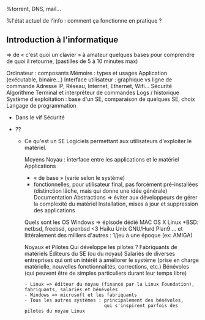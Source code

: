 %torrent, DNS, mail…

%l'état actuel de l'info : comment ça fonctionne en pratique ?



## Introduction à l'informatique
  => de « c'est quoi un clavier » à amateur
     quelques bases pour comprendre de quoi il retourne,
  (pastilles de 5 à 10 minutes max)

  Ordinateur : composants
  Mémoire : types et usages
  Application (exécutable, binaire…)
  Interface utilisateur : graphique vs ligne de commande
  Adresse IP, Réseau, Internet, Ethernet, Wifi…
  Sécurité
  Algorithme
  Terminal et interpréteur de commandes
  Logs / historique
  Système d'exploitation : base d'un SE, comparaison de quelques SE, choix
  Langage de programmation

- Dans le vif
  Sécurité

- ??


  - Ce qu'est un SE
      Logiciels permettant aux utilisateurs d'exploiter le matériel.

    Moyens
      Noyau : interface entre les applications et le matériel
      Applications
      - « de base » (varie selon le système)
      - fonctionnelles, pour utilisateur final, pas forcément pré-installées
      (distinction lâche, mais qui donne une idée générale)
      Documentation
      Abstractions => éviter aux développeurs de gérer la complexité du matériel
      Installation, mises à jour et suppression des applications

    Quels sont les OS
      Windows => épisode dédié
      MAC OS X
      Linux
      *BSD: netbsd, freebsd, openbsd <3
      Haiku
      Unix
      GNU/Hurd
      Plan9
      … et littéralement des milliers d'autres : 1/jeu à une époque (ex: AMIGA)

    Noyaux et Pilotes
      Qui développe les pilotes ?
        Fabriquants de matériels
        Éditeurs du SE (ou du noyau)
        Salariés de diverses entreprises qui ont un intérêt à améliorer le système (prise en charge matérielle, nouvelles fonctionnalités, corrections, etc.)
        Bénévoles (qui peuvent être de simples particuliers durant leur temps libre)

        - Linux => éditeur du noyau (financé par la Linux Foundation), fabriquants, salariés et bénévoles
        - Windows => microsoft et les fabriquants
        - Tous les autres systèmes : principalement des bénévoles,
                                     qui s'inspirent parfois des pilotes du noyau Linux

